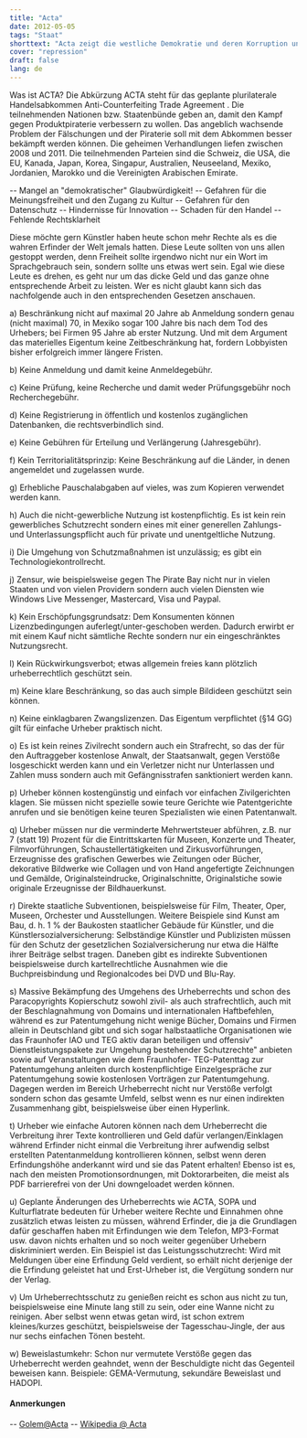 ```yaml
---
title: "Acta"
date: 2012-05-05
tags: "Staat"
shorttext: "Acta zeigt die westliche Demokratie und deren Korruption und Verbundenheit zur Wirtschaft und auf der anderen Seite haben wir das getretene Volk..."
cover: "repression"
draft: false
lang: de
---
```


Was ist ACTA? Die Abkürzung ACTA steht für das geplante plurilaterale Handelsabkommen Anti-Counterfeiting Trade Agreement . Die teilnehmenden Nationen bzw. Staatenbünde geben an, damit den Kampf gegen Produktpiraterie verbessern zu wollen. Das angeblich wachsende Problem der Fälschungen und der Piraterie soll mit dem Abkommen besser bekämpft werden können. Die geheimen Verhandlungen liefen zwischen 2008 und 2011. Die teilnehmenden Parteien sind die Schweiz, die USA, die EU, Kanada, Japan, Korea, Singapur, Australien, Neuseeland, Mexiko, Jordanien, Marokko und die Vereinigten Arabischen Emirate.

-- Mangel an "demokratischer" Glaubwürdigkeit!
-- Gefahren für die Meinungsfreiheit und den Zugang zu Kultur
-- Gefahren für den Datenschutz
-- Hindernisse für Innovation
-- Schaden für den Handel
-- Fehlende Rechtsklarheit

Diese möchte gern Künstler haben heute schon mehr Rechte als es die wahren Erfinder der Welt jemals hatten. Diese Leute sollten von uns allen gestoppt werden, denn Freiheit sollte irgendwo nicht nur ein Wort im Sprachgebrauch sein, sondern sollte uns etwas wert sein. Egal wie diese Leute es drehen, es geht nur um das dicke Geld und das ganze ohne entsprechende Arbeit zu leisten. Wer es nicht glaubt kann sich das nachfolgende auch in den entsprechenden Gesetzen anschauen.

a) Beschränkung nicht auf maximal 20 Jahre ab Anmeldung sondern genau (nicht maximal) 70, in Mexiko sogar 100 Jahre bis nach dem Tod des Urhebers; bei Firmen 95 Jahre ab erster Nutzung. Und mit dem Argument das materielles Eigentum keine Zeitbeschränkung hat, fordern Lobbyisten bisher erfolgreich immer längere Fristen.

b) Keine Anmeldung und damit keine Anmeldegebühr.

c) Keine Prüfung, keine Recherche und damit weder Prüfungsgebühr noch Recherchegebühr.

d) Keine Registrierung in öffentlich und kostenlos zugänglichen Datenbanken, die rechtsverbindlich sind.

e) Keine Gebühren für Erteilung und Verlängerung (Jahresgebühr).

f) Kein Territorialitätsprinzip: Keine Beschränkung auf die Länder, in denen angemeldet und zugelassen wurde.

g) Erhebliche Pauschalabgaben auf vieles, was zum Kopieren verwendet werden kann.

h) Auch die nicht-gewerbliche Nutzung ist kostenpflichtig. Es ist kein rein gewerbliches Schutzrecht sondern eines mit einer generellen Zahlungs- und Unterlassungspflicht auch für private und unentgeltliche Nutzung.

i) Die Umgehung von Schutzmaßnahmen ist unzulässig; es gibt ein Technologiekontrollrecht.

j) Zensur, wie beispielsweise gegen The Pirate Bay nicht nur in vielen Staaten und von vielen Providern sondern auch vielen Diensten wie Windows Live Messenger, Mastercard, Visa und Paypal.

k) Kein Erschöpfungsgrundsatz: Dem Konsumenten können Lizenzbedingungen auferlegt/unter-geschoben werden. Dadurch erwirbt er mit einem Kauf nicht sämtliche Rechte sondern nur ein eingeschränktes Nutzungsrecht.

l) Kein Rückwirkungsverbot; etwas allgemein freies kann plötzlich urheberrechtlich geschützt sein.

m) Keine klare Beschränkung, so das auch simple Bildideen geschützt sein können.

n) Keine einklagbaren Zwangslizenzen. Das Eigentum verpflichtet (§14 GG) gilt für einfache Urheber praktisch nicht.

o) Es ist kein reines Zivilrecht sondern auch ein Strafrecht, so das der für den Auftraggeber kostenlose Anwalt, der Staatsanwalt, gegen Verstöße losgeschickt werden kann und ein Verletzer nicht nur Unterlassen und Zahlen muss sondern auch mit Gefängnisstrafen sanktioniert werden kann.

p) Urheber können kostengünstig und einfach vor einfachen Zivilgerichten klagen. Sie müssen nicht spezielle sowie teure Gerichte wie Patentgerichte anrufen und sie benötigen keine teuren Spezialisten wie einen Patentanwalt.

q) Urheber müssen nur die verminderte Mehrwertsteuer abführen, z.B. nur 7 (statt 19) Prozent für die Eintrittskarten für Museen, Konzerte und Theater, Filmvorführungen, Schaustellertätigkeiten und Zirkusvorführungen, Erzeugnisse des grafischen Gewerbes wie Zeitungen oder Bücher, dekorative Bildwerke wie Collagen und von Hand angefertigte Zeichnungen und Gemälde, Originalsteindrucke, Originalschnitte, Originalstiche sowie originale Erzeugnisse der Bildhauerkunst.

r) Direkte staatliche Subventionen, beispielsweise für Film, Theater, Oper, Museen, Orchester und Ausstellungen. Weitere Beispiele sind Kunst am Bau, d. h. 1 % der Baukosten staatlicher Gebäude für Künstler, und die Künstlersozialversicherung: Selbständige Künstler und Publizisten müssen für den Schutz der gesetzlichen Sozialversicherung nur etwa die Hälfte ihrer Beiträge selbst tragen. Daneben gibt es indirekte Subventionen beispielsweise durch kartellrechtliche Ausnahmen wie die Buchpreisbindung und Regionalcodes bei DVD und Blu-Ray.

s) Massive Bekämpfung des Umgehens des Urheberrechts und schon des Paracopyrights Kopierschutz sowohl zivil- als auch strafrechtlich, auch mit der Beschlagnahmung von Domains und internationalen Haftbefehlen, während es zur Patentumgehung nicht wenige Bücher, Domains und Firmen allein in Deutschland gibt und sich sogar halbstaatliche Organisationen wie das Fraunhofer IAO und TEG aktiv daran beteiligen und offensiv" Dienstleistungspakete zur Umgehung bestehender Schutzrechte" anbieten sowie auf Veranstaltungen wie dem Fraunhofer- TEG-Patenttag zur Patentumgehung anleiten durch kostenpflichtige Einzelgespräche zur Patentumgehung sowie kostenlosen Vorträgen zur Patentumgehung. Dagegen werden im Bereich Urheberrecht nicht nur Verstöße verfolgt sondern schon das gesamte Umfeld, selbst wenn es nur einen indirekten Zusammenhang gibt, beispielsweise über einen Hyperlink.

t) Urheber wie einfache Autoren können nach dem Urheberrecht die Verbreitung ihrer Texte kontrollieren und Geld dafür verlangen/Einklagen während Erfinder nicht einmal die Verbreitung ihrer aufwendig selbst erstellten Patentanmeldung kontrollieren können, selbst wenn deren Erfindungshöhe anderkannt wird und sie das Patent erhalten! Ebenso ist es, nach den meisten Promotionsordnungen, mit Doktorarbeiten, die meist als PDF barrierefrei von der Uni downgeloadet werden können.

u) Geplante Änderungen des Urheberrechts wie ACTA, SOPA und Kulturflatrate bedeuten für Urheber weitere Rechte und Einnahmen ohne zusätzlich etwas leisten zu müssen, während Erfinder, die ja die Grundlagen dafür geschaffen haben mit Erfindungen wie dem Telefon, MP3-Format usw. davon nichts erhalten und so noch weiter gegenüber Urhebern diskriminiert werden. Ein Beispiel ist das Leistungsschutzrecht: Wird mit Meldungen über eine Erfindung Geld verdient, so erhält nicht derjenige der die Erfindung geleistet hat und Erst-Urheber ist, die Vergütung sondern nur der Verlag.

v) Um Urheberrechtsschutz zu genießen reicht es schon aus nicht zu tun, beispielsweise eine Minute lang still zu sein, oder eine Wanne nicht zu reinigen. Aber selbst wenn etwas getan wird, ist schon extrem kleines/kurzes geschützt, beispielsweise der Tagesschau-Jingle, der aus nur sechs einfachen Tönen besteht.

w) Beweislastumkehr: Schon nur vermutete Verstöße gegen das Urheberrecht werden geahndet, wenn der Beschuldigte nicht das Gegenteil beweisen kann. Beispiele: GEMA-Vermutung, sekundäre Beweislast und HADOPI.

#### Anmerkungen
-- [Golem@Acta](http://www.golem.de/specials/acta/ "Golem Spezial Acta")
-- [Wikipedia @ Acta](http://de.wikipedia.org/wiki/Anti-Counterfeiting_Trade_Agreement "Wikipedia Artikel über Acta")
